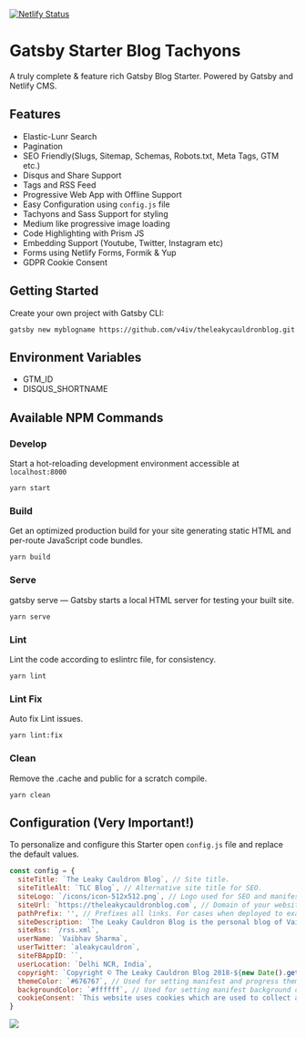 [![Netlify Status](https://api.netlify.com/api/v1/badges/a3b02aa4-93ac-47d9-b914-7eb42de75a83/deploy-status)](https://app.netlify.com/sites/theleakycauldronblog/deploys)

# Gatsby Starter Blog Tachyons

A truly complete & feature rich Gatsby Blog Starter. Powered by Gatsby and Netlify CMS.

## Features

* Elastic-Lunr Search
* Pagination
* SEO Friendly(Slugs, Sitemap, Schemas, Robots.txt, Meta Tags, GTM etc.)
* Disqus and Share Support
* Tags and RSS Feed
* Progressive Web App with Offline Support
* Easy Configuration using `config.js` file
* Tachyons and Sass Support for styling
* Medium like progressive image loading
* Code Highlighting with Prism JS
* Embedding Support (Youtube, Twitter, Instagram etc)
* Forms using Netlify Forms, Formik & Yup
* GDPR Cookie Consent

## Getting Started
Create your own project with Gatsby CLI:

```shell
gatsby new myblogname https://github.com/v4iv/theleakycauldronblog.git 
```
## Environment Variables

* GTM_ID
* DISQUS_SHORTNAME

## Available NPM Commands

### Develop

Start a hot-reloading development environment accessible at `localhost:8000`

```shell
yarn start
```

### Build

Get an optimized production build for your site generating static HTML and per-route JavaScript code bundles.

```shell
yarn build
```

### Serve

gatsby serve — Gatsby starts a local HTML server for testing your built site.

```shell
yarn serve
```

### Lint

Lint the code according to eslintrc file, for consistency.

```shell
yarn lint
```

### Lint Fix

Auto fix Lint issues.

```shell
yarn lint:fix
```

### Clean

Remove the .cache and public for a scratch compile.

```shell
yarn clean
```

## Configuration (Very Important!)

To personalize and configure this Starter open `config.js` file and replace the default values.

```javascript
const config = {
  siteTitle: `The Leaky Cauldron Blog`, // Site title.
  siteTitleAlt: `TLC Blog`, // Alternative site title for SEO.
  siteLogo: `/icons/icon-512x512.png`, // Logo used for SEO and manifest.
  siteUrl: `https://theleakycauldronblog.com`, // Domain of your website without pathPrefix.
  pathPrefix: '', // Prefixes all links. For cases when deployed to example.github.io/gatsby-starter-business/.
  siteDescription: `The Leaky Cauldron Blog is the personal blog of Vaibhav Sharma. A Brew of Awesomeness with a Pinch of Magic...`, // Website description used for RSS feeds/meta description tag.
  siteRss: `/rss.xml`,
  userName: `Vaibhav Sharma`,
  userTwitter: `aleakycauldron`,
  siteFBAppID: ``,
  userLocation: `Delhi NCR, India`,
  copyright: `Copyright © The Leaky Cauldron Blog 2018-${new Date().getFullYear().toString().substr(2, 2)}. All Rights Reserved.`, // Copyright string for the footer of the website and RSS feed.
  themeColor: `#676767`, // Used for setting manifest and progress theme colors.
  backgroundColor: `#ffffff`, // Used for setting manifest background color.
  cookieConsent: `This website uses cookies which are used to collect anonymous information to improve your browsing experience and for analytics and metrics.`,
}
```

<a href="https://app.netlify.com/start/deploy?repository=https://github.com/aboelkassem/blog" target="_blank">
  <img src="https://www.netlify.com/img/global/badges/netlify-dark.svg"/>
</a>
